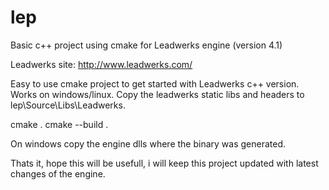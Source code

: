 # lep
Basic c++ project using cmake for Leadwerks engine (version 4.1)

Leadwerks site:
http://www.leadwerks.com/

Easy to use cmake project to get started with Leadwerks c++ version.
Works on windows/linux.
Copy the leadwerks static libs and headers to lep\Source\Libs\Leadwerks.

cmake .
cmake --build .

On windows copy the engine dlls where the binary was generated.

Thats it, hope this will be usefull, 
i will keep this project updated with latest changes of the engine.
